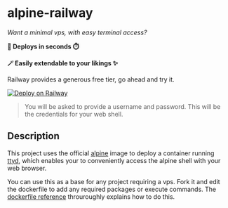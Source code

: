 # alpine-railway

*Want a minimal vps, with easy terminal access?*

**🚅 Deploys in seconds ⏱️**

**🪄 Easily extendable to your likings ✨**

Railway provides a generous free tier, go ahead and try it.

[![Deploy on Railway](https://railway.app/button.svg)](https://railway.app/template/0zp5dt?referralCode=8FcSW5)

> You will be asked to provide a username and password. This will be the credentials for your web shell.

## Description
This project uses the official [alpine](https://hub.docker.com/_/alpine) image to deploy a container running [ttyd](https://github.com/tsl0922/ttyd), which enables your to conveniently access the alpine shell with your web browser.

You can use this as a base for any project requiring a vps. Fork it and edit the dockerfile to add any required packages or execute commands. The [dockerfile reference](https://docs.docker.com/reference/dockerfile/) throuroughly explains how to do this.